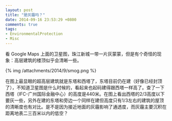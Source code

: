 ```yaml
---
layout: post
title: "是灰霾吗？"
date: 2014-09-16 23:53:29 +0800
comments: true
tags:
- EnvironmentalProtection
- Misc
---
```

看 Google Maps 上面的卫星图，珠江新城一带一片灰蒙蒙，但是有个奇怪的现象：高层建筑的楼顶似乎会清晰一些。

{% img /attachments/2014/9/smog.png %}

在图上最显眼的超高层建筑就是东塔和西塔了，东塔目前仍在建（好像已经封顶了），不知道卫星图是什么时候的，看起来也起码建得跟西塔一样高了。查了一下西塔（IFC-广州国际金融中心）的高度是440米。在图上看出西塔的2/3高度以下要灰一些，另外在建的东塔和旁边一个同样在建但高度只有1/3左右的建筑的屋顶的清晰度也有对比。是不是因为接近地面的灰霾影响了通透度，而灰霾主要沉积在距离地表二三百米以内的低空？